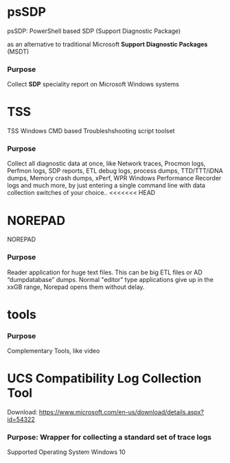 # psSDP
psSDP: PowerShell based SDP (Support Diagnostic Package)

as an alternative to traditional Microsoft **Support Diagnostic Packages** (MSDT)
### Purpose
Collect **SDP** speciality report on Microsoft Windows systems

# TSS
TSS Windows CMD based Troubleshshooting script toolset 
### Purpose
Collect all diagnostic data at once, like Network traces, Procmon logs, Perfmon logs, SDP reports, ETL debug logs, process dumps, TTD/TTT/iDNA dumps, Memory crash dumps, xPerf, WPR Windows Performance Recorder logs and much more, by just entering a single command line with data collection switches of your choice..
<<<<<<< HEAD


# NOREPAD
NOREPAD
### Purpose 
Reader application for huge text files. This can be big ETL files or AD “dumpdatabase” dumps. Normal "editor" type applications give up in the xxGB range, Norepad opens them without delay.

# tools
### Purpose 
Complementary Tools, like video

# UCS Compatibility Log Collection Tool 
Download: https://www.microsoft.com/en-us/download/details.aspx?id=54322
### Purpose: Wrapper for collecting a standard set of trace logs 
Supported Operating System 
Windows 10 

